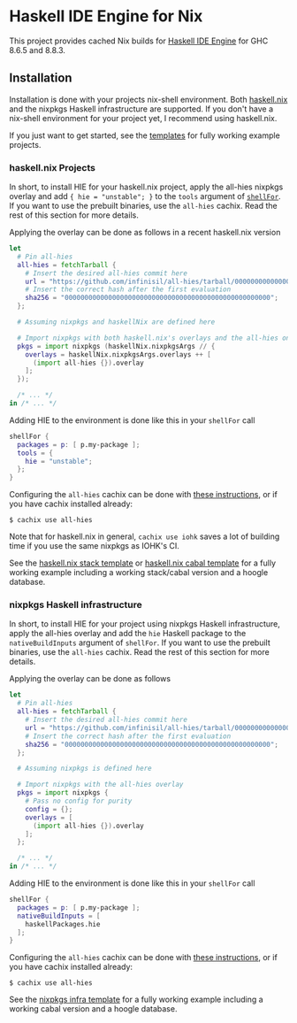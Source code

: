 # Haskell IDE Engine for Nix

This project provides cached Nix builds for [Haskell IDE Engine](https://github.com/haskell/haskell-ide-engine) for GHC 8.6.5 and 8.8.3.

## Installation

Installation is done with your projects nix-shell environment. Both [haskell.nix](https://input-output-hk.github.io/haskell.nix/) and the nixpkgs Haskell infrastructure are supported. If you don't have a nix-shell environment for your project yet, I recommend using haskell.nix.

If you just want to get started, see the [templates](./templates) for fully working example projects.

### haskell.nix Projects

In short, to install HIE for your haskell.nix project, apply the all-hies nixpkgs overlay and add `{ hie = "unstable"; }` to the `tools` argument of [`shellFor`](https://input-output-hk.github.io/haskell.nix/reference/library/#shellfor). If you want to use the prebuilt binaries, use the `all-hies` cachix. Read the rest of this section for more details.

Applying the overlay can be done as follows in a recent haskell.nix version
```nix
let
  # Pin all-hies
  all-hies = fetchTarball {
    # Insert the desired all-hies commit here
    url = "https://github.com/infinisil/all-hies/tarball/000000000000000000000000000000000000000";
    # Insert the correct hash after the first evaluation
    sha256 = "0000000000000000000000000000000000000000000000000000";
  };

  # Assuming nixpkgs and haskellNix are defined here

  # Import nixpkgs with both haskell.nix's overlays and the all-hies one
  pkgs = import nixpkgs (haskellNix.nixpkgsArgs // {
    overlays = haskellNix.nixpkgsArgs.overlays ++ [
      (import all-hies {}).overlay
    ];
  });

  /* ... */
in /* ... */
```

Adding HIE to the environment is done like this in your `shellFor` call
```nix
shellFor {
  packages = p: [ p.my-package ];
  tools = {
    hie = "unstable";
  };
}
```

Configuring the `all-hies` cachix can be done with [these instructions](https://all-hies.cachix.org/), or if you have cachix installed already:
```shell
$ cachix use all-hies
```

Note that for haskell.nix in general, `cachix use iohk` saves a lot of building time if you use the same nixpkgs as IOHK's CI.

See the [haskell.nix stack template](./templates/haskell.nix-stack) or [haskell.nix cabal template](./templates/haskell.nix-cabal) for a fully working example including a working stack/cabal version and a hoogle database.

### nixpkgs Haskell infrastructure

In short, to install HIE for your project using nixpkgs Haskell infrastructure, apply the all-hies overlay and add the `hie` Haskell package to the `nativeBuildInputs` argument of `shellFor`. If you want to use the prebuilt binaries, use the `all-hies` cachix. Read the rest of this section for more details.

Applying the overlay can be done as follows
```nix
let
  # Pin all-hies
  all-hies = fetchTarball {
    # Insert the desired all-hies commit here
    url = "https://github.com/infinisil/all-hies/tarball/000000000000000000000000000000000000000";
    # Insert the correct hash after the first evaluation
    sha256 = "0000000000000000000000000000000000000000000000000000";
  };

  # Assuming nixpkgs is defined here

  # Import nixpkgs with the all-hies overlay
  pkgs = import nixpkgs {
    # Pass no config for purity
    config = {};
    overlays = [
      (import all-hies {}).overlay
    ];
  };

  /* ... */
in /* ... */
```

Adding HIE to the environment is done like this in your `shellFor` call
```nix
shellFor {
  packages = p: [ p.my-package ];
  nativeBuildInputs = [
    haskellPackages.hie
  ];
}
```

Configuring the `all-hies` cachix can be done with [these instructions](https://all-hies.cachix.org/), or if you have cachix installed already:
```shell
$ cachix use all-hies
```

See the [nixpkgs infra template](./templates/nixpkgs-cabal) for a fully working example including a working cabal version and a hoogle database.
